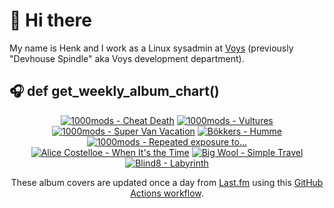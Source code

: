 # 👋 Hi there

My name is Henk and I work as a Linux sysadmin at <a href="https://www.voys.co/about/">Voys</a> (previously "Devhouse Spindle" aka Voys development department).

## 🎧 def get_weekly_album_chart()
<!-- lastfm -->
<p align="center"><a href="https://www.last.fm/music/1000mods/Cheat+Death"><img src="https://lastfm.freetls.fastly.net/i/u/64s/a2eed18910d1444d7b0fdec604316ee2.jpg" title="1000mods - Cheat Death"></a> <a href="https://www.last.fm/music/1000mods/Vultures"><img src="https://lastfm.freetls.fastly.net/i/u/64s/4b943b2315fb41efc1d26452c10027ea.jpg" title="1000mods - Vultures"></a> <a href="https://www.last.fm/music/1000mods/Super+Van+Vacation"><img src="https://lastfm.freetls.fastly.net/i/u/64s/9c4210468e7b4599c5f4d5a913020068.jpg" title="1000mods - Super Van Vacation"></a> <a href="https://www.last.fm/music/B%C3%B6kkers/Humme"><img src="https://lastfm.freetls.fastly.net/i/u/64s/888858d063c726a5d7d8859500ee9973.jpg" title="Bökkers - Humme"></a> <a href="https://www.last.fm/music/1000mods/Repeated+exposure+to..."><img src="https://lastfm.freetls.fastly.net/i/u/64s/97a5984b9549bf1b660a60fa68fce84a.jpg" title="1000mods - Repeated exposure to..."></a> <a href="https://www.last.fm/music/Alice+Costelloe/When+It%27s+the+Time"><img src="https://lastfm.freetls.fastly.net/i/u/64s/cbe2a3db1147be51717fdd7c31467bec.png" title="Alice Costelloe - When It's the Time"></a> <a href="https://www.last.fm/music/Big+Wool/Simple+Travel"><img src="https://lastfm.freetls.fastly.net/i/u/64s/4e9df3bd4eacbc03840032f06b935c3a.jpg" title="Big Wool - Simple Travel"></a> <a href="https://www.last.fm/music/Blind8/Labyrinth"><img src="https://lastfm.freetls.fastly.net/i/u/64s/feb23e6887a7c81e9d353901b59df53f.png" title="Blind8 - Labyrinth"></a> </p>

<p align="center">These album covers are updated once a day from <a href="https://www.last.fm/user/hbokh">Last.fm</a> using this <a href="https://github.com/marketplace/actions/lastfm-to-markdown">GitHub Actions workflow</a>.</p>
